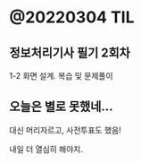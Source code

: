 # @20220304 TIL

## 정보처리기사 필기 2회차

1-2 화면 설계. 복습 및 문제풀이

## 오늘은 별로 못했네...

대신 머리자르고, 사전투표도 했음!

내일 더 열심히 해야지.
